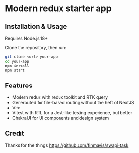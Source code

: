 # Modern redux starter app

## Installation & Usage

Requires Node.js 18+

Clone the repository, then run:

```bash
git clone <url> your-app
cd your-app
npm install
npm start
```

## Features

- Modern redux with redux toolkit and RTK query
- Generouted for file-based routing without the heft of NextJS
- Vite
- Vitest with RTL for a Jest-like testing experience, but better
- ChakraUI for UI components and design system

## Credit

Thanks for the things https://github.com/finmavis/swapi-task


